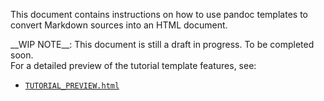 This document contains instructions on how to use pandoc templates to convert Markdown sources into an HTML document.

<div class="alert alert-warn">
__WIP NOTE__: This document is still a draft in progress. To be completed soon.
</div>
For a detailed preview of the tutorial template features, see:

-   [`TUTORIAL_PREVIEW.html`](./TUTORIAL_PREVIEW.html)

